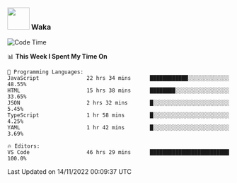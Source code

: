 ### <img src="https://media.giphy.com/media/VgCDAzcKvsR6OM0uWg/giphy.gif" width="50"> Waka

  <!--START_SECTION:waka-->
![Code Time](http://img.shields.io/badge/Code%20Time-1%2C073%20hrs%2042%20mins-blue)

📊 **This Week I Spent My Time On** 

```text
💬 Programming Languages: 
JavaScript               22 hrs 34 mins      ████████████░░░░░░░░░░░░░   48.55% 
HTML                     15 hrs 38 mins      ████████░░░░░░░░░░░░░░░░░   33.65% 
JSON                     2 hrs 32 mins       █░░░░░░░░░░░░░░░░░░░░░░░░   5.45% 
TypeScript               1 hr 58 mins        █░░░░░░░░░░░░░░░░░░░░░░░░   4.25% 
YAML                     1 hr 42 mins        █░░░░░░░░░░░░░░░░░░░░░░░░   3.69%

🔥 Editors: 
VS Code                  46 hrs 29 mins      █████████████████████████   100.0%

```


 Last Updated on 14/11/2022 00:09:37 UTC
<!--END_SECTION:waka-->

